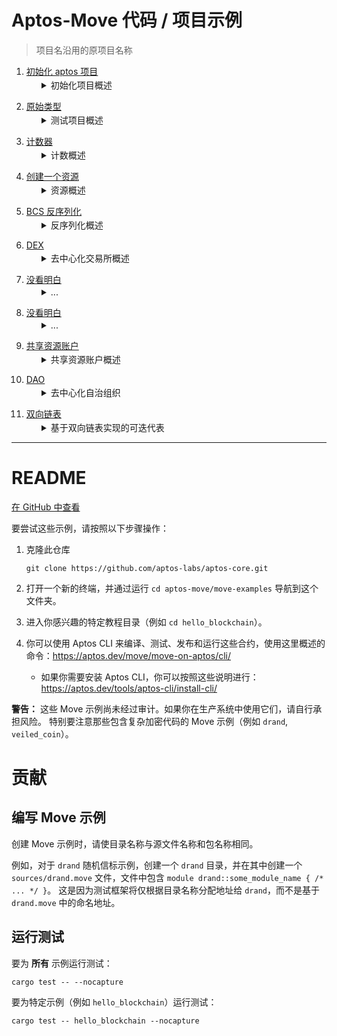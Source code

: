 # Aptos-Move 代码 / 项目示例

> 项目名沿用的原项目名称

1. [初始化 aptos 项目](./0-init-aptos-project/)

<details style="margin-left: 48px;margin-top:-12px">
  <summary>初始化项目概述</summary>
  <div>
  <li>创建一个基础的 aptos 项目，并输出 <code>hello_blockchain</code></li>
   </div>
</details>

2. [原始类型](./1-basic/)

<details style="margin-left: 48px;margin-top:-12px">
  <summary>测试项目概述</summary>
  <div>
  <li>赋值：<code>string::utf8 int number bool</code></li>
   <li>比较：<code>> < == >= <=</code></li>
   <li>算数：<code>+ - * / %</code></li>
   <li>逻辑：<code>| & ^ ! && ||</code></li>
   <li>位运算：`<<` / `>>`</li>
   </div>
</details>

3. [计数器](./3-aggregator_examples/)

<details style="margin-left: 48px;margin-top:-12px">
  <summary>计数概述</summary>
  <div>
  <li>实现了一个全局计数器</li>
  </div>
</details>

4. [创建一个资源](./4-argument_example/)

<details style="margin-left: 48px;margin-top:-12px">
  <summary>资源概述</summary>
  <div>
  <li>通过调用合约<code>设置链上数据</code>和<code>获取链上数据</code></li>
  </div>
</details>

5. [BCS 反序列化](./5-bcs-stream/)

<details style="margin-left: 48px;margin-top:-12px">
  <summary>反序列化概述</summary>
  <div>
  <li>从 BCS 格式的字节数组中反序列化 Move 原始类型</li>
  </div>
</details>

6. [DEX](./6-bonding_curve_launchpad/)

<details style="margin-left: 48px;margin-top:-12px">
  <summary>去中心化交易所概述</summary>
  <div>
  <li>为 FA 发行活动创造一个更直接和开放的环境</li>
  </div>
</details>

7. [没看明白](./7-cli-e2e-tests/)

<details style="margin-left: 48px;margin-top:-12px">
  <summary>...</summary>
  <div>
  <li>...</li>
  </div>
</details>

8. [没看明白](./8-cli_args/)

<details style="margin-left: 48px;margin-top:-12px">
  <summary>...</summary>
  <div>
  <li>...</li>
  </div>
</details>

9. [共享资源账户](./9-common_account/)

<details style="margin-left: 48px;margin-top:-12px">
  <summary>共享资源账户概述</summary>
  <div>
  <li>创建和管理共享资源账户，并允许其他账户使用这些资源的签名能力。</li>
  </div>
</details>

10. [DAO](./10-dao/)

<details style="margin-left: 48px;margin-top:-12px">
  <summary>去中心化自治组织</summary>
  <div>
  <li>创建一个与其现有 NFT 项目连接的 DAO</li>
 <li>创建可以在链上投票的提案</li>
 <li>完成并执行链上提案结果</li>
  </div>
</details>

11. [双向链表](./11-data_structures/)
<details style="margin-left: 48px;margin-top:-12px">
  <summary>基于双向链表实现的可迭代表</summary>
  <div>
  <li>用于管理键值对数据结构的操作</li>

  </div>
</details>

---

# README

[在 GitHub 中查看](https://github.com/aptos-labs/aptos-core/tree/main/aptos-move/move-examples/move-tutorial)

要尝试这些示例，请按照以下步骤操作：

1. 克隆此仓库

   ```
   git clone https://github.com/aptos-labs/aptos-core.git
   ```

2. 打开一个新的终端，并通过运行 `cd aptos-move/move-examples` 导航到这个文件夹。

3. 进入你感兴趣的特定教程目录（例如 `cd hello_blockchain`）。

4. 你可以使用 Aptos CLI 来编译、测试、发布和运行这些合约，使用这里概述的命令：https://aptos.dev/move/move-on-aptos/cli/
   - 如果你需要安装 Aptos CLI，你可以按照这些说明进行：https://aptos.dev/tools/aptos-cli/install-cli/

**警告：** 这些 Move 示例尚未经过审计。如果你在生产系统中使用它们，请自行承担风险。
特别要注意那些包含复杂加密代码的 Move 示例（例如 `drand`, `veiled_coin`）。

# 贡献

## 编写 Move 示例

创建 Move 示例时，请使目录名称与源文件名称和包名称相同。

例如，对于 `drand` 随机信标示例，创建一个 `drand` 目录，并在其中创建一个 `sources/drand.move` 文件，文件中包含 `module drand::some_module_name { /* ... */ }`。
这是因为测试框架将仅根据目录名称分配地址给 `drand`，而不是基于 `drand.move` 中的命名地址。

## 运行测试

要为 **所有** 示例运行测试：

```
cargo test -- --nocapture
```

要为特定示例（例如 `hello_blockchain`）运行测试：

```
cargo test -- hello_blockchain --nocapture
```
